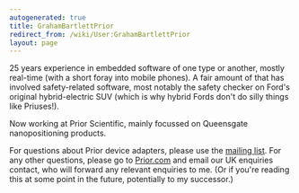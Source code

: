 ```yaml
---
autogenerated: true
title: GrahamBartlettPrior
redirect_from: /wiki/User:GrahamBartlettPrior
layout: page
---
```


25 years experience in embedded software of one type or another, mostly
real-time (with a short foray into mobile phones). A fair amount of that
has involved safety-related software, most notably the safety checker on
Ford's original hybrid-electric SUV (which is why hybrid Fords don't do
silly things like Priuses!).

Now working at Prior Scientific, mainly focussed on Queensgate
nanopositioning products.

For questions about Prior device adapters, please use the [mailing
list](/Micro-Manager_Community "wikilink"). For any other questions,
please go to [Prior.com](https://www.prior.com) and email our UK
enquiries contact, who will forward any relevant enquiries to me. (Or if
you're reading this at some point in the future, potentially to my
successor.)
